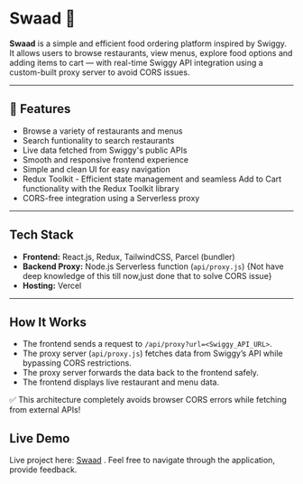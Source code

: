 # Swaad 🍛

**Swaad** is a simple and efficient food ordering platform inspired by Swiggy.  
It allows users to browse restaurants, view menus, explore food options and adding items to cart — with real-time Swiggy API integration using a custom-built proxy server to avoid CORS issues.

---

## 🚀 Features

- Browse a variety of restaurants and menus
- Search funtionality  to search restaurants
- Live data fetched from Swiggy's public APIs
- Smooth and responsive frontend experience
- Simple and clean UI for easy navigation
- Redux Toolkit - Efficient state management and seamless Add to Cart functionality with the Redux Toolkit library
- CORS-free integration using a Serverless proxy

---

##  Tech Stack

- **Frontend:** React.js, Redux, TailwindCSS, Parcel (bundler)
- **Backend Proxy:** Node.js Serverless function (`api/proxy.js`) {Not have deep knowledge of this till now,just done that to solve CORS issue}
- **Hosting:** Vercel 

---

##  How It Works

- The frontend sends a request to `/api/proxy?url=<Swiggy_API_URL>`.
- The proxy server (`api/proxy.js`) fetches data from Swiggy’s API while bypassing CORS restrictions.
- The proxy server forwards the data back to the frontend safely.
- The frontend displays live restaurant and menu data.

✅ This architecture completely avoids browser CORS errors while fetching from external APIs!

##  Live Demo

Live project here: [Swaad](https://swaad-food-reactjs-wfg2.vercel.app/) . 
Feel free to navigate through the application, provide feedback.


